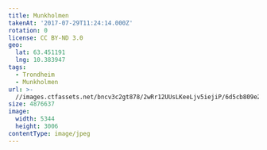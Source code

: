```yaml
---
title: Munkholmen
takenAt: '2017-07-29T11:24:14.000Z'
rotation: 0
license: CC BY-ND 3.0
geo:
  lat: 63.451191
  lng: 10.383947
tags:
  - Trondheim
  - Munkholmen
url: >-
  //images.ctfassets.net/bncv3c2gt878/2wRr12UUsLKeeLjv5iejiP/6d5cb809e2d1da2626aa2e2b99c0bb33/munkholmen_36246493385_o
size: 4876637
image:
  width: 5344
  height: 3006
contentType: image/jpeg
---
```


